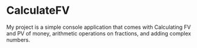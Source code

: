 # CalculateFV
My project is a simple console application that comes with Calculating FV and PV of money, arithmetic operations on fractions, and adding complex numbers.
